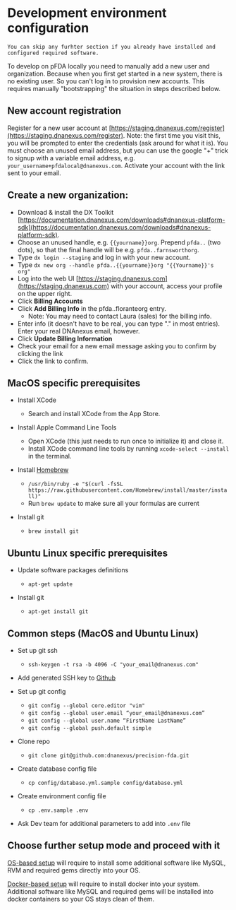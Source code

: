 # Development environment configuration
```
You can skip any furhter section if you already have installed and configured required software.
```

To develop on pFDA locally you need to manually add a new user and organization.
Because when you first get started in a new system,
there is no existing user. So you can't log in to provision new accounts.
This requires manually "bootstrapping" the situation in steps described below.

## New account registration
Register for a new user account at [https://staging.dnanexus.com/register](https://staging.dnanexus.com/register).
Note: the first time you visit this, you will be prompted to enter the credentials 
(ask around for what it is).
You must choose an unused email address, but you can use the google "+" trick
to signup with a variable email address, e.g. `your_username+pfdalocal@dnanexus.com`.
Activate your account with the link sent to your email.

## Create a new organization:
- Download & install the DX Toolkit [https://documentation.dnanexus.com/downloads#dnanexus-platform-sdk](https://documentation.dnanexus.com/downloads#dnanexus-platform-sdk).
- Choose an unused handle, e.g. `{{yourname}}org`. Prepend `pfda..` (two dots),
 so that the final handle will be e.g. `pfda..farnsworthorg`.
- Type `dx login --staging` and log in with your new account.
- Type `dx new org --handle pfda..{{yourname}}org "{{Yourname}}'s org"`
- Log into the web UI [https://staging.dnanexus.com](https://staging.dnanexus.com)
with your account, access your profile on the upper right.
- Click __Billing Accounts__
- Click __Add Billing Info__ in the pfda..floranteorg entry.
  - Note: You may need to contact Laura (sales) for the billing info.
- Enter info (it doesn't have to be real, you can type "." in most entries). Enter your real DNAnexus email, however.
- Click __Update Billing Information__
- Check your email for a new email message asking you to confirm by clicking the link
- Click the link to confirm.

## MacOS specific prerequisites
* Install XCode
    * Search and install XCode from the App Store.

* Install Apple Command Line Tools
    * Open XCode (this just needs to run once to initialize it) and close it.
    * Install XCode command line tools by running `xcode-select --install` in
    the terminal.

* Install [Homebrew](http://brew.sh/)
    * `/usr/bin/ruby -e "$(curl -fsSL https://raw.githubusercontent.com/Homebrew/install/master/install)"`
    * Run `brew update` to make sure all your formulas are current

* Install git
    * `brew install git`

## Ubuntu Linux specific prerequisites
* Update software packages definitions
    * `apt-get update`

* Install git
    * `apt-get install git`

## Common steps (MacOS and Ubuntu Linux)

* Set up git ssh
    * `ssh-keygen -t rsa -b 4096 -C "your_email@dnanexus.com"`

* Add generated SSH key to [Github](https://github.com/settings/keys)

* Set up git config
    * `git config --global core.editor "vim"`
    * `git config --global user.email “your_email@dnanexus.com”`
    * `git config --global user.name “FirstName LastName”`
    * `git config --global push.default simple`

* Clone repo
    * `git clone git@github.com:dnanexus/precision-fda.git`

* Create database config file
    * `cp config/database.yml.sample config/database.yml`

* Create environment config file
    * `cp .env.sample .env`

* Ask Dev team for additional parameters to add into `.env` file

## Choose further setup mode and proceed with it

[OS-based setup](OS_BASED_SETUP.md) will require to install some additional software 
like MySQL, RVM and required gems directly into your OS.

[Docker-based setup](DOCKER_BASED_SETUP.md) will require to install docker into your system. Additional
software like MySQL and required gems will be installed into docker containers so your OS
stays clean of them.
